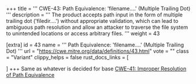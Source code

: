 +++
title = '''
CWE-43: Path Equivalence: 'filename....' (Multiple Trailing Dot)
'''
description	= '''
The product accepts path input in the form of multiple trailing dot ('filedir....') without appropriate validation, which can lead to ambiguous path resolution and allow an attacker to traverse the file system to unintended locations or access arbitrary files.
'''
weight = 43

[extra]
id = 43
name = '''
Path Equivalence: 'filename....' (Multiple Trailing Dot)
'''
url = "https://cwe.mitre.org/data/definitions/43.html"
vote = ""
class = "Variant"
clippy_helps = false
rust_docs_links = [

]
+++
Same as whatever is decided for base [CWE-41: Improper Resolution of Path Equivalence](/rust-are-we-secure-yet/cwes/cwe-41)
